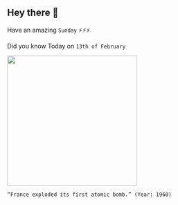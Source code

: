 ## Hey there 👋
Have an amazing `Sunday` ⚡⚡⚡

Did you know Today on `13th of February`
 
 [<img src="https://m.dw.com/image/17870031_401.jpg" width="300" />](https://en.wikipedia.org/wiki/Gerboise_Bleue_(nuclear_test)) 
 ```
“France exploded its first atomic bomb.” (Year: 1960)
```
